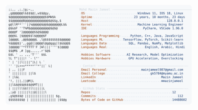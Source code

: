 <picture>
  <source srcset="https://raw.githubusercontent.com/mmazinjameel/mmazinjameel/main/dark_mode.svg?v=1759083160" media="(prefers-color-scheme: dark)">
  <img src="https://raw.githubusercontent.com/mmazinjameel/mmazinjameel/main/light_mode.svg?v=1759083160">
</picture>
